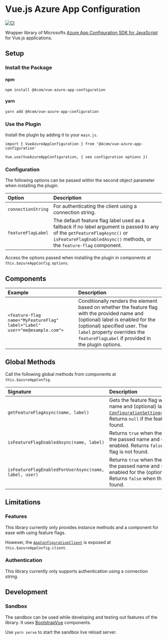 # Vue.js Azure App Configuration

[![CI](https://github.com/4Com/vue-azure-app-configuration/actions/workflows/build.yml/badge.svg)](https://github.com/4Com/vue-azure-app-configuration/actions/workflows/build.yml)

Wrapper library of Microsofts [Azure App Configuration SDK for JavaScript](https://github.com/Azure/azure-sdk-for-js/tree/main/sdk/appconfiguration/app-configuration) for Vue.js applications.

## Setup

### Install the Package

#### npm

`npm install @4com/vue-azure-app-configuration`

#### yarn

`yarn add @4com/vue-azure-app-configuration`

### Use the Plugin

Install the plugin by adding it to your `main.js`.

```
import { VueAzureAppConfiguration } from '@4com/vue-azure-app-configuration'

Vue.use(VueAzureAppConfiguration, { see configuration options })
```

### Configuration

The following options can be passed within the second object parameter when installing the plugin.

| Option | Description |
| :-- | :-- |
| `connectionString` | For authenticating the client using a connection string. |
| `featureFlagLabel` | The default feature flag label used as a fallback if no label argument is passed to any of the `getFeatureFlagAsync()` or `isFeatureFlagEnabledAsync()` methods, or the `feature-flag` component. |

Access the options passed when installing the plugin in components at `this.$azureAppConfig.options`.

## Components

| Example | Description |
| :-- | :-- |
| `<feature-flag name="MyFeatureFlag" label="Label" user="me@example.com">` | Conditionally renders the element based on whether the feature flag with the provided name and (optional) label is enabled for the (optional) specified user. The `label` property overrides the `featureFlagLabel` if provided in the plugin options. |

## Global Methods

Call the following global methods from components at `this.$azureAppConfig`.

| Signature | Description |
| :-- | :-- |
| `getFeatureFlagAsync(name, label)` | Gets the feature flag with the passed name and (optional) label. Returns the [`ConfigurationSetting`](https://learn.microsoft.com/en-gb/javascript/api/@azure/app-configuration/configurationsetting)[`<FeatureFlagValue>`](https://learn.microsoft.com/en-gb/javascript/api/@azure/app-configuration/featureflagvalue). Returns `null` if the feature flag is not found. |
| `isFeatureFlagEnabledAsync(name, label)` | Returns `true` when the feature flag with the passed name and (optional) label is enabled. Returns `false` when the feature flag is not found. |
| `isFeatureFlagEnabledForUserAsync(name, label, user)` | Returns `true` when the feature flag with the passed name and (optional) label is enabled for the (optional) specified user. Returns `false` when the feature flag is not found. |

## Limitations

### Features

This library currently only provides instance methods and a component for ease with using feature flags.

However, the [`AppConfigurationClient`](https://learn.microsoft.com/en-gb/javascript/api/@azure/app-configuration/appconfigurationclient) is exposed at `this.$azureAppConfig.client`.

### Authentication

This library currently only supports authentication using a connection string.

## Development

### Sandbox

The sandbox can be used while developing and testing out features of the library. It uses [BootstrapVue](https://bootstrap-vue.org/) components.

Use `yarn serve` to start the sandbox live reload server.
